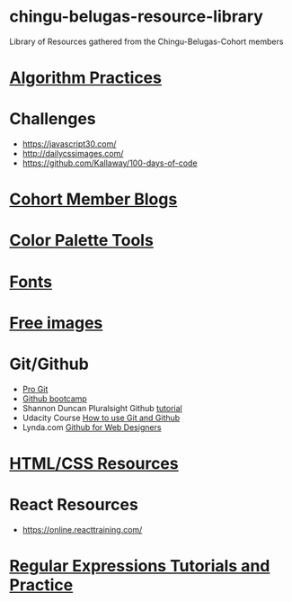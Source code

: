 # chingu-belugas-resource-library
Library of Resources gathered from the Chingu-Belugas-Cohort members

# [Algorithm Practices](algorithm-practice.md)

# Challenges
* https://javascript30.com/
* http://dailycssimages.com/
* https://github.com/Kallaway/100-days-of-code

# [Cohort Member Blogs](member_blogs.md)

# [Color Palette Tools](color-tools.md)

# [Fonts](fonts.md)

# [Free images](free-images.md)

# Git/Github

* [Pro Git](https://git-scm.com/book/en/v2)
* [Github bootcamp](https://help.github.com)
* Shannon Duncan Pluralsight Github [tutorial](https://www.pluralsight.com/blog/software-development/github-tutorial)
* Udacity Course  [How to use Git and Github]( https://www.udacity.com/course/how-to-use-git-and-github--ud775)
* Lynda.com [Github for Web Designers](https://www.lynda.com/GitHub-tutorials/GitHub-Web-Designers/162276-2.html)

# [HTML/CSS Resources](html-css.md)

# React Resources
* https://online.reacttraining.com/

# [Regular Expressions Tutorials and Practice](regex.md)



